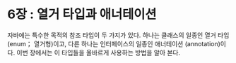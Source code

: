 # 6장 : 열거 타입과 애너테이션

자바에는 특수한 목적의 참조 타입이 두 가지가 있다. 하나는 클래스의 일종인 열거 타입(enum； 열거형)이고, 다른 하나는 인터페이스의 일종인 애너테이션 (annotation)이다. 이번 장에서는 이 타입들을 올바르게 사용하는 방법을 알아 본다.
